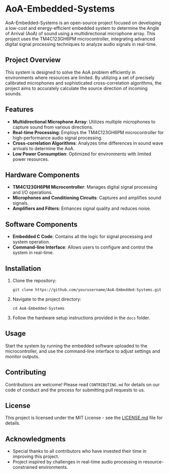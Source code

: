 # AoA-Embedded-Systems

AoA-Embedded-Systems is an open-source project focused on developing a low-cost and energy-efficient embedded system to determine the Angle of Arrival (AoA) of sound using a multidirectional microphone array. This project uses the TM4C123GH6PM microcontroller, integrating advanced digital signal processing techniques to analyze audio signals in real-time.

## Project Overview

This system is designed to solve the AoA problem efficiently in environments where resources are limited. By utilizing a set of precisely calibrated microphones and sophisticated cross-correlation algorithms, the project aims to accurately calculate the source direction of incoming sounds.

## Features

- **Multidirectional Microphone Array**: Utilizes multiple microphones to capture sound from various directions.
- **Real-time Processing**: Employs the TM4C123GH6PM microcontroller for high-performance audio signal processing.
- **Cross-correlation Algorithms**: Analyzes time differences in sound wave arrivals to determine the AoA.
- **Low Power Consumption**: Optimized for environments with limited power resources.

## Hardware Components

- **TM4C123GH6PM Microcontroller**: Manages digital signal processing and I/O operations.
- **Microphones and Conditioning Circuits**: Captures and amplifies sound signals.
- **Amplifiers and Filters**: Enhances signal quality and reduces noise.

## Software Components

- **Embedded C Code**: Contains all the logic for signal processing and system operation.
- **Command-line Interface**: Allows users to configure and control the system in real-time.

## Installation

1. Clone the repository:
   ```
   git clone https://github.com/yourusername/AoA-Embedded-Systems.git
   ```
2. Navigate to the project directory:
   ```
   cd AoA-Embedded-Systems
   ```
3. Follow the hardware setup instructions provided in the `docs` folder.

## Usage

Start the system by running the embedded software uploaded to the microcontroller, and use the command-line interface to adjust settings and monitor outputs.

## Contributing

Contributions are welcome! Please read `CONTRIBUTING.md` for details on our code of conduct and the process for submitting pull requests to us.

## License

This project is licensed under the MIT License - see the [LICENSE.md](LICENSE.md) file for details.

## Acknowledgments

- Special thanks to all contributors who have invested their time in improving this project.
- Project inspired by challenges in real-time audio processing in resource-constrained environments.
